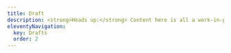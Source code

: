 ```yaml
---
title: Draft
description: <strong>Heads up:</strong> Content here is all a work-in-progress
eleventyNavigation:
  key: Drafts
  order: 2
---
```

